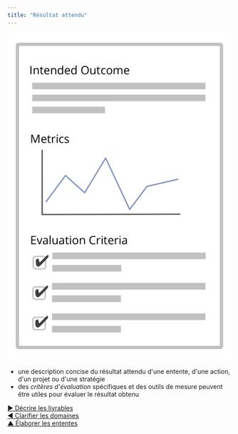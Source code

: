 ```yaml
---
title: "Résultat attendu"
---
```



![right,fit](img/templates/outcome-and-criteria.png)

- une description concise du résultat attendu d'une entente, d'une action, d'un projet ou d'une stratégie
- des *critères d'évaluation* spécifiques et des outils de mesure peuvent être utiles pour évaluer le résultat obtenu

[&#9654; Décrire les livrables](describe-deliverables.html)<br/>[&#9664; Clarifier les domaines](clarify-domains.html)<br/>[&#9650; Élaborer les ententes](defining-agreements.html)

